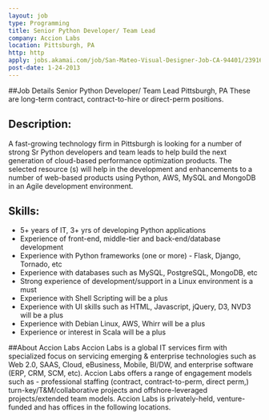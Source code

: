 ```yaml
---
layout: job
type: Programming
title: Senior Python Developer/ Team Lead
company: Accion Labs
location: Pittsburgh, PA
http: http
apply: jobs.akamai.com/job/San-Mateo-Visual-Designer-Job-CA-94401/2391665/?feedId=1015
post-date: 1-24-2013
---
```


##Job Details
Senior Python Developer/ Team Lead
Pittsburgh, PA
These are long-term contract, contract-to-hire or direct-perm positions.

## Description:

A fast-growing technology firm in Pittsburgh is looking for a number of strong Sr Python developers and team leads to help build the next generation of cloud-based performance optimization products. The selected resource (s) will help in the development and enhancements to a number of web-based products using Python, AWS, MySQL and MongoDB in an Agile development environment.

## Skills:

* 5+ years of IT, 3+ yrs of developing Python applications
* Experience of front-end, middle-tier and back-end/database development
* Experience with Python frameworks (one or more) - Flask, Django, Tornado, etc
* Experience with databases such as MySQL, PostgreSQL, MongoDB, etc
* Strong experience of development/support in a Linux environment is a must
* Experience with Shell Scripting will be a plus
* Experience with UI skills such as HTML, Javascript, jQuery, D3, NVD3 will be a plus
* Experience with Debian Linux, AWS, Whirr will be a plus
* Experience or interest in Scala will be a plus

##About Accion Labs
Accion Labs is a global IT services firm with specialized focus on servicing emerging & enterprise technologies such as Web 2.0, SAAS, Cloud, eBusiness, Mobile, BI/DW, and enterprise software (ERP, CRM, SCM, etc). Accion Labs offers a range of engagement models such as - professional staffing (contract, contract-to-perm, direct perm,) turn-key/T&M/collaborative projects and offshore-leveraged projects/extended team models. Accion Labs is privately-held, venture-funded and has offices in the following locations.
